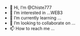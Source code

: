 - 👋 Hi, I’m @Chiste777
- 👀 I’m interested in ...WEB3
- 🌱 I’m currently learning ...
- 💞️ I’m looking to collaborate on ...
- 📫 How to reach me ...

<!---
Chiste777/Chiste777 is a ✨ special ✨ repository because its `README.md` (this file) appears on your GitHub profile.
You can click the Preview link to take a look at your changes.
--->
